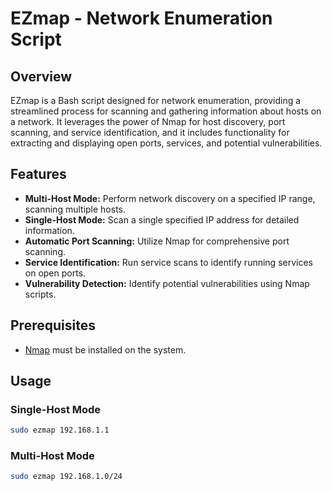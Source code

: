 # EZmap - Network Enumeration Script

## Overview

EZmap is a Bash script designed for network enumeration, providing a streamlined process for scanning and gathering information about hosts on a network. It leverages the power of Nmap for host discovery, port scanning, and service identification, and it includes functionality for extracting and displaying open ports, services, and potential vulnerabilities.

## Features

- **Multi-Host Mode:** Perform network discovery on a specified IP range, scanning multiple hosts.
- **Single-Host Mode:** Scan a single specified IP address for detailed information.
- **Automatic Port Scanning:** Utilize Nmap for comprehensive port scanning.
- **Service Identification:** Run service scans to identify running services on open ports.
- **Vulnerability Detection:** Identify potential vulnerabilities using Nmap scripts.

## Prerequisites

- [Nmap](https://nmap.org/) must be installed on the system.

## Usage

### Single-Host Mode
```bash
sudo ezmap 192.168.1.1
```

### Multi-Host Mode
```bash
sudo ezmap 192.168.1.0/24
```
